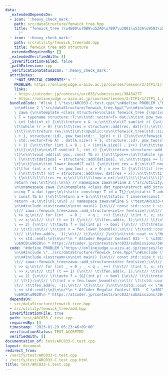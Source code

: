 ```yaml
---
data:
  _extendedDependsOn:
  - icon: ':heavy_check_mark:'
    path: src/dataStructure/fenwick_tree.hpp
    title: "fenwick_tree (\u4E00\u70B9\u52A0\u7B97\u3001\u533A\u9593\u548C\u53D6\u5F97\
      )"
  - icon: ':heavy_check_mark:'
    path: src/utility/fenwick_tree/add.hpp
    title: fenwick tree add structure
  _extendedRequiredBy: []
  _extendedVerifiedWith: []
  _isVerificationFailed: false
  _pathExtension: cpp
  _verificationStatusIcon: ':heavy_check_mark:'
  attributes:
    '*NOT_SPECIAL_COMMENTS*': ''
    PROBLEM: https://onlinejudge.u-aizu.ac.jp/courses/lesson/2/ITP1/1/ITP1_1_A
    links:
    - https://atcoder.jp/contests/arc033/submissions/38434277
    - https://onlinejudge.u-aizu.ac.jp/courses/lesson/2/ITP1/1/ITP1_1_A
  bundledCode: "#line 1 \"test/ARC033-C.test.cpp\"\n#define PROBLEM \"https://onlinejudge.u-aizu.ac.jp/courses/lesson/2/ITP1/1/ITP1_1_A\"\
    \n\n#line 2 \"src/dataStructure/fenwick_tree.hpp\"\n\n#include <vector>\n\nnamespace\
    \ zawa {\n\ntemplate <class structure>\nclass fenwick_tree {\nprivate:\n\tusing\
    \ T = typename structure::T;\n\tstd::vector<T> dat;\n\tint pow_two;\n\n\tinline\
    \ int lsb(int x) {\n\t\treturn x & -x;\n\t}\n\n\tT sum(int r) {\n\t\tT res = 0;\n\
    \t\twhile (r > 0) {\n\t\t\tres = structure::add(res, dat[r]);\n\t\t\tr -= lsb(r);\n\
    \t\t}\n\t\treturn res;\n\t}\n\t\npublic:\n\n\tfenwick_tree(std::size_t n) : dat(n\
    \ + 1, structure::id), pow_two(std::__lg(n) + 1) {}\n\t\n\tfenwick_tree(const\
    \ std::vector<T>& A) : dat(A.size() + 1, structure::id), pow_two(std::__lg(A.size())\
    \ + 1) {\n\t\tfor (int i = 0 ; i < (int)A.size() ; i++) {\n\t\t\tadd(i, A[i]);\n\
    \t\t}\n\t}\n\n\n\tT sum(int l, int r) {\n\t\treturn structure::add(sum(r), structure::inverse(sum(l)));\n\
    \t}\n\n\tvoid add(int pos, const T& v) {\n\t\tpos++;\n\t\twhile (pos < (int)dat.size())\
    \ {\n\t\t\tdat[pos] = structure::add(dat[pos], v);\n\t\t\tpos += lsb(pos);\n\t\
    \t}\n\t}\n\n\tint lower_bound(T val) {\n\t\tint res = 0;\n\t\tT now = structure::id;\n\
    \t\tfor (int x = (1 << pow_two) ; x > 0 ; x >>= 1) {\n\t\t\tif (res + x < (int)dat.size())\
    \ {\n\t\t\t\tT nxt = structure::add(now, dat[res + x]);\n\t\t\t\tif (nxt < val)\
    \ {\n\t\t\t\t\tres += x;\n\t\t\t\t\tnow = nxt;\n\t\t\t\t}\n\t\t\t}\n\t\t}\n\t\t\
    return res;\n\t}\n};\n\n} // namespace zawa\n#line 2 \"src/utility/fenwick_tree/add.hpp\"\
    \n\nnamespace zawa {\n\ntemplate <class dat_type>\nstruct add_structure {\n\t\
    using T = dat_type;\n\tstatic constexpr T id = T{};\n\tstatic T add(const T& a,\
    \ const T& b) {\n\t\treturn a + b;\n\t}\n\tstatic T inverse(const T& a) {\n\t\t\
    return -a;\n\t}\n};\n\n} // namespace zawa\n#line 5 \"test/ARC033-C.test.cpp\"\
    \n\n#include <iostream>\n\nint main() {\n\t// const std::size_t size = 200001;\n\
    \t// zawa::fenwick_tree<zawa::add_structure<int>> fen(size);\n\t// int q; std::cin\
    \ >> q;\n\t// for (int _ = 0 ; _ < q ; _++) {\n\t// \tint t, x; std::cin >> t\
    \ >> x;\n\t// \tif (t == 1) {\n\t// \t\tfen.add(x, 1);\n\t// \t}\n\t// \tif (t\
    \ == 2) {\n\t// \t\tauto f = [&](int p) -> bool {\n\t// \t\t\treturn p < x;\n\t\
    // \t\t};\n\t// \t\tint v = fen.lower_bound(x);\n\t// \t\tstd::cout << v << std::endl;\n\
    \t// \t\tfen.add(v, -1);\n\t// \t}\n\t// }\n\t\n\tstd::cout << \"Hello World\"\
    \ << std::endl;\n}\n\n/*\n * AtCoder Regular Contest 033 - C \u30C7\u30FC\u30BF\
    \u69CB\u9020\n * https://atcoder.jp/contests/arc033/submissions/38434277\n */\n"
  code: "#define PROBLEM \"https://onlinejudge.u-aizu.ac.jp/courses/lesson/2/ITP1/1/ITP1_1_A\"\
    \n\n#include \"../src/dataStructure/fenwick_tree.hpp\"\n#include \"../src/utility/fenwick_tree/add.hpp\"\
    \n\n#include <iostream>\n\nint main() {\n\t// const std::size_t size = 200001;\n\
    \t// zawa::fenwick_tree<zawa::add_structure<int>> fen(size);\n\t// int q; std::cin\
    \ >> q;\n\t// for (int _ = 0 ; _ < q ; _++) {\n\t// \tint t, x; std::cin >> t\
    \ >> x;\n\t// \tif (t == 1) {\n\t// \t\tfen.add(x, 1);\n\t// \t}\n\t// \tif (t\
    \ == 2) {\n\t// \t\tauto f = [&](int p) -> bool {\n\t// \t\t\treturn p < x;\n\t\
    // \t\t};\n\t// \t\tint v = fen.lower_bound(x);\n\t// \t\tstd::cout << v << std::endl;\n\
    \t// \t\tfen.add(v, -1);\n\t// \t}\n\t// }\n\t\n\tstd::cout << \"Hello World\"\
    \ << std::endl;\n}\n\n/*\n * AtCoder Regular Contest 033 - C \u30C7\u30FC\u30BF\
    \u69CB\u9020\n * https://atcoder.jp/contests/arc033/submissions/38434277\n */\n"
  dependsOn:
  - src/dataStructure/fenwick_tree.hpp
  - src/utility/fenwick_tree/add.hpp
  isVerificationFile: true
  path: test/ARC033-C.test.cpp
  requiredBy: []
  timestamp: '2023-01-29 05:23:46+09:00'
  verificationStatus: TEST_ACCEPTED
  verifiedWith: []
documentation_of: test/ARC033-C.test.cpp
layout: document
redirect_from:
- /verify/test/ARC033-C.test.cpp
- /verify/test/ARC033-C.test.cpp.html
title: test/ARC033-C.test.cpp
---
```

